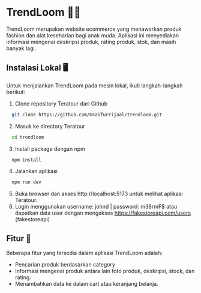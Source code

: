 
# TrendLoom 🧥👗
TrendLoom merupakan website ecommerce yang menawarkan produk fashion dan alat keseharian bagi anak muda. Aplikasi ini menyediakan informasi mengenai deskripsi produk, rating produk, stok, dan masih banyak lagi.

## Instalasi Lokal 🖥️
Untuk menjalankan TrendLoom pada mesin lokal, ikuti langkah-langkah berikut: 

1. Clone repository Teratour dari Github

~~~bash  
  git clone https://github.com/msaifurrijaal/trendloom.git
~~~

2. Masuk ke directory Teratour

~~~bash  
  cd trendloom
~~~

3. Install package dengan npm

~~~bash  
  npm install
~~~

4. Jalankan aplikasi

~~~bash  
  npm run dev
~~~

5. Buka browser dan akses http://localhost:5173 untuk melihat aplikasi Teratour.
6. Login menggunakan username: johnd | password: m38rmF$ atau dapatkan data user dengan mengakses https://fakestoreapi.com/users (fakestoreapi)

## Fitur 📝
Beberapa fitur yang tersedia dalam aplikasi TrendLoom adalah:

- Pencarian produk berdasarkan category
- Informasi mengenai produk antara lain foto produk, deskripsi, stock, dan rating.
- Menambahkan data ke dalam cart atau keranjang belanja.
